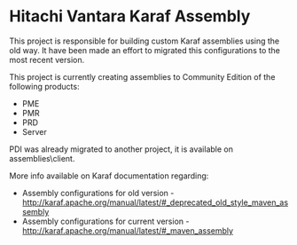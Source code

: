 # Hitachi Vantara Karaf Assembly
This project is responsible for building custom Karaf assemblies using the old way. It have been made an effort to migrated this configurations to the most recent version.

This project is currently creating assemblies to Community Edition of the following products:
* PME
* PMR
* PRD
* Server

PDI was already migrated to another project, it is available on assemblies\client.

More info available on Karaf documentation regarding:
* Assembly configurations for old version - http://karaf.apache.org/manual/latest/#_deprecated_old_style_maven_assembly
* Assembly configurations for current version - http://karaf.apache.org/manual/latest/#_maven_assembly



